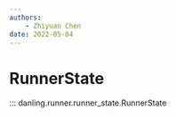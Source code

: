 ```yaml
---
authors:
    - Zhiyuan Chen
date: 2022-05-04
---
```


# RunnerState

::: danling.runner.runner_state.RunnerState
